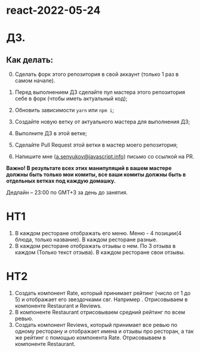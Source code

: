 # react-2022-05-24

# ДЗ.

## Как делать:

0. Сделать форк этого репозитория в свой аккаунт (только 1 раз в самом начале).

1. Перед выполнением ДЗ сделайте пул мастера этого репозитория себе в форк (чтобы иметь актуальный код);
2. Обновить зависимости `yarn` или `npm i`;
3. Создайте новую ветку от актуального мастера для выполнения ДЗ;
4. Выполните ДЗ в этой ветке;
5. Сделайте Pull Request этой ветки в мастер моего репозитория;
6. Напишите мне (a.senyukov@javascript.info) письмо со ссылкой на PR.

**Важно! В результате всех этих манипуляций в вашем мастере должны быть только мои комиты, все ваши комиты должны быть в отдельных ветках под каждую домашку.**

Дедлайн – 23:00 по GMT+3 за день до занятия.


HT1
=====
1. В каждом ресторане отображать его меню. Меню - 4 позиции(4 блюда, только название). В каждом ресторане разные.
2. В каждом ресторане отображать отзывы о нем. По 3 отзыва в каждом (Только текст отзыва). В каждом ресторане свои отзывы.

HT2
====
1. Создать компонент Rate, который принимает рейтинг (число от 1 до 5) и отображает его звездочками свг. Например <Rate value={3} />. Отрисовываем в компоненте Restaurant и Reviews.
2. В компоненте Restaurant отрисовываем средний рейтинг по всем ревью.
3. Создать компонент Reviews, который принимает все ревью по одному ресторану и отображает имена и отзывы про ресторан, а так же рейтинг с помощью компонента Rate. Отрисовываем в компоненте Restaurant. 

